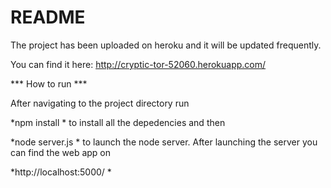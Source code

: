 # README #

The project has been uploaded on heroku and it will be updated frequently. 

You can find it here:
http://cryptic-tor-52060.herokuapp.com/

*** How to run ***

After navigating to the project directory run

*npm install
*
to install all the depedencies and then 

*node server.js
*
to launch the node server.
After launching the server you can find the web app on

*http://localhost:5000/
*